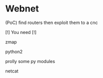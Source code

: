 # Webnet
(PoC) find routers then exploit them to a cnc

[!] You need [!]

zmap

python2

prolly some py modules

netcat

